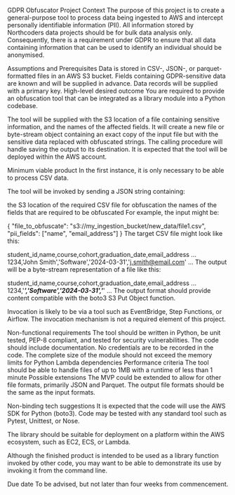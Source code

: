 GDPR Obfuscator Project
Context
The purpose of this project is to create a general-purpose tool to process data being ingested to AWS and intercept personally identifiable information (PII). All information stored by Northcoders data projects should be for bulk data analysis only. Consequently, there is a requirement under GDPR to ensure that all data containing information that can be used to identify an individual should be anonymised.

Assumptions and Prerequisites
Data is stored in CSV-, JSON-, or parquet-formatted files in an AWS S3 bucket.
Fields containing GDPR-sensitive data are known and will be supplied in advance.
Data records will be supplied with a primary key.
High-level desired outcome
You are required to provide an obfuscation tool that can be integrated as a library module into a Python codebase.

The tool will be supplied with the S3 location of a file containing sensitive information, and the names of the affected fields. It will create a new file or byte-stream object containing an exact copy of the input file but with the sensitive data replaced with obfuscated strings. The calling procedure will handle saving the output to its destination. It is expected that the tool will be deployed within the AWS account.

Minimum viable product
In the first instance, it is only necessary to be able to process CSV data.

The tool will be invoked by sending a JSON string containing:

the S3 location of the required CSV file for obfuscation
the names of the fields that are required to be obfuscated
For example, the input might be:

{
    "file_to_obfuscate": "s3://my_ingestion_bucket/new_data/file1.csv",
    "pii_fields": ["name", "email_address"]
}
The target CSV file might look like this:

student_id,name,course,cohort,graduation_date,email_address
...
1234,'John Smith','Software','2024-03-31','j.smith@email.com'
...
The output will be a byte-stream representation of a file like this:

student_id,name,course,cohort,graduation_date,email_address
...
1234,'***','Software','2024-03-31','***'
...
The output format should provide content compatible with the boto3 S3 Put Object function.

Invocation is likely to be via a tool such as EventBridge, Step Functions, or Airflow. The invocation mechanism is not a required element of this project.

Non-functional requirements
The tool should be written in Python, be unit tested, PEP-8 compliant, and tested for security vulnerabilities.
The code should include documentation.
No credentials are to be recorded in the code.
The complete size of the module should not exceed the memory limits for Python Lambda dependencies
Performance criteria
The tool should be able to handle files of up to 1MB with a runtime of less than 1 minute
Possible extensions
The MVP could be extended to allow for other file formats, primarily JSON and Parquet. The output file formats should be the same as the input formats.

Non-binding tech suggestions
It is expected that the code will use the AWS SDK for Python (boto3). Code may be tested with any standard tool such as Pytest, Unittest, or Nose.

The library should be suitable for deployment on a platform within the AWS ecosystem, such as EC2, ECS, or Lambda.

Although the finished product is intended to be used as a library function invoked by other code, you may want to be able to demonstrate its use by invoking it from the command line.

Due date
To be advised, but not later than four weeks from commencement.